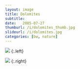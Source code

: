 ```yaml
---
layout: image
title: Dolomites
subtitle: 
date:   2005-07-27
thumburl: /i/dolomites_thumb.jpg
slideurl: /i/dolomites.jpg
categories: [bw, nature]
---
```

![]({{site.url}}/i/dolomites.jpg)
{:.left}

![]({{site.url}}/i/dolomites_2.jpg)
{:.right}

